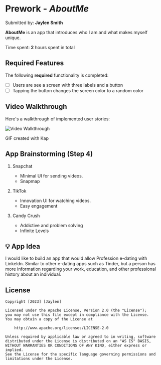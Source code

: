 # Prework - *AboutMe*

Submitted by: **Jaylen Smith**

**AboutMe** is an app that introduces who I am and what makes myself unique.

Time spent: **2** hours spent in total

## Required Features

The following **required** functionality is completed:

- [ ] Users are see a screen with three labels and a button
- [ ] Tapping the button changes the screen color to a random color
 
## Video Walkthrough

Here's a walkthrough of implemented user stories:

<img src='https://imgur.com/a/v7m6VMd' title='Video Walkthrough' width='' alt='Video Walkthrough' />

<!-- Replace this with whatever GIF tool you used! -->
GIF created with Kap  
<!-- Recommended tools:
[Kap](https://getkap.co/) for macOS
[ScreenToGif](https://www.screentogif.com/) for Windows
[peek](https://github.com/phw/peek) for Linux. -->

## App Brainstorming (Step 4)

1. Snapchat
   - Minimal UI for sending videos.
   - Snapmap

2. TikTok
   - Innovation UI for watching videos.
   - Easy engagement

3. Candy Crush
   - Addictive and problem solving
   - Infinite Levels
  
## 💡 App Idea
I would like to build an app that would allow Profession e-dating with Linkeldn. Similar to other e-dating apps
such as Tinder, but a person has more information regarding your work, education, and other professional history
about an individual.

## License

    Copyright [2023] [Jaylen]

    Licensed under the Apache License, Version 2.0 (the "License");
    you may not use this file except in compliance with the License.
    You may obtain a copy of the License at

        http://www.apache.org/licenses/LICENSE-2.0

    Unless required by applicable law or agreed to in writing, software
    distributed under the License is distributed on an "AS IS" BASIS,
    WITHOUT WARRANTIES OR CONDITIONS OF ANY KIND, either express or implied.
    See the License for the specific language governing permissions and
    limitations under the License.
